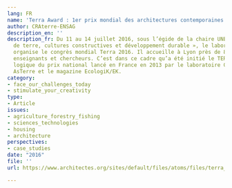 ```yaml
---
lang: FR
name: 'Terra Award : 1er prix mondial des architectures contemporaines en terre crue'
author: CRAterre-ENSAG
description_en: ''
description_fr: Du 11 au 14 juillet 2016, sous l’égide de la chaire UNESCO « Architectures
  de terre, cultures constructives et développement durable », le laboratoire CRAterre-ENSAG
  organise le congrès mondial Terra 2016. Il accueille à Lyon près de 800 professionnels,
  enseignants et chercheurs. C’est dans ce cadre qu’a été initié le TERRA Award, suite
  logique du prix national lancé en France en 2013 par le laboratoire CRAterre-ENSAG,
  AsTerre et le magazine EcologiK/EK.
category:
- face_our_challenges_today
- stimulate_your_creativity
type:
- Article
issues:
- agriculture_forestry_fishing
- sciences_technologies
- housing
- architecture
perspectives:
- case_studies
date: "2016"
file: ''
url: https://www.architectes.org/sites/default/files/atoms/files/terra_award_dp_fr.pdf

---
```

